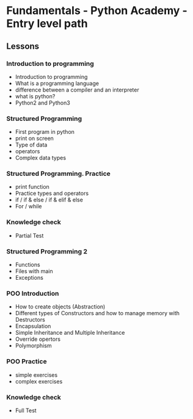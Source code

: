 # Fundamentals - Python Academy - Entry level path

## Lessons 

### Introduction to programming
- Introduction to programming
- What is a programming language
- difference between a compiler and an interpreter
- what is python?
- Python2 and Python3

### Structured Programming
- First program in python
- print on screen
- Type of data
- operators
- Complex data types

### Structured Programming. Practice
- print function
- Practice types and operators
- if / if & else / if & elif & else
- For / while 

### Knowledge check
- Partial Test
  
### Structured Programming 2
- Functions
- Files with main
- Exceptions

### POO Introduction
- How to create objects (Abstraction)
- Different types of Constructors and how to manage memory with Destructors
- Encapsulation
- Simple Inheritance and Multiple Inheritance
- Override opertors
- Polymorphism


### POO Practice
- simple exercises
- complex exercises

### Knowledge check
- Full Test


